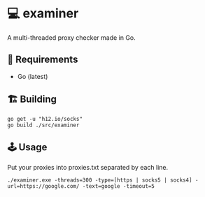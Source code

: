 # 💻 examiner
A multi-threaded proxy checker made in Go. 
## 🧳 Requirements
* Go (latest)

## 🏗️ Building
```
go get -u "h12.io/socks"
go build ./src/examiner
```

## 🕹️ Usage
Put your proxies into proxies.txt separated by each line.
```
./examiner.exe -threads=300 -type=[https | socks5 | socks4] -url=https://google.com/ -text=google -timeout=5
```
